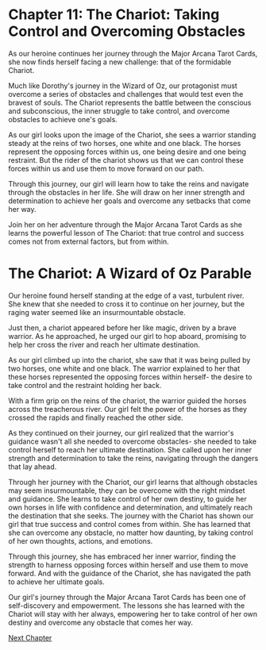 # Chapter 11: The Chariot: Taking Control and Overcoming Obstacles

As our heroine continues her journey through the Major Arcana Tarot Cards, she now finds herself facing a new challenge: that of the formidable Chariot.

Much like Dorothy's journey in the Wizard of Oz, our protagonist must overcome a series of obstacles and challenges that would test even the bravest of souls. The Chariot represents the battle between the conscious and subconscious, the inner struggle to take control, and overcome obstacles to achieve one's goals.

As our girl looks upon the image of the Chariot, she sees a warrior standing steady at the reins of two horses, one white and one black. The horses represent the opposing forces within us, one being desire and one being restraint. But the rider of the chariot shows us that we can control these forces within us and use them to move forward on our path.

Through this journey, our girl will learn how to take the reins and navigate through the obstacles in her life. She will draw on her inner strength and determination to achieve her goals and overcome any setbacks that come her way.

Join her on her adventure through the Major Arcana Tarot Cards as she learns the powerful lesson of The Chariot: that true control and success comes not from external factors, but from within.
# The Chariot: A Wizard of Oz Parable

Our heroine found herself standing at the edge of a vast, turbulent river. She knew that she needed to cross it to continue on her journey, but the raging water seemed like an insurmountable obstacle. 

Just then, a chariot appeared before her like magic, driven by a brave warrior. As he approached, he urged our girl to hop aboard, promising to help her cross the river and reach her ultimate destination.

As our girl climbed up into the chariot, she saw that it was being pulled by two horses, one white and one black. The warrior explained to her that these horses represented the opposing forces within herself- the desire to take control and the restraint holding her back.

With a firm grip on the reins of the chariot, the warrior guided the horses across the treacherous river. Our girl felt the power of the horses as they crossed the rapids and finally reached the other side.

As they continued on their journey, our girl realized that the warrior's guidance wasn't all she needed to overcome obstacles- she needed to take control herself to reach her ultimate destination. She called upon her inner strength and determination to take the reins, navigating through the dangers that lay ahead.

Through her journey with the Chariot, our girl learns that although obstacles may seem insurmountable, they can be overcome with the right mindset and guidance. She learns to take control of her own destiny, to guide her own horses in life with confidence and determination, and ultimately reach the destination that she seeks.
The journey with the Chariot has shown our girl that true success and control comes from within. She has learned that she can overcome any obstacle, no matter how daunting, by taking control of her own thoughts, actions, and emotions. 

Through this journey, she has embraced her inner warrior, finding the strength to harness opposing forces within herself and use them to move forward. And with the guidance of the Chariot, she has navigated the path to achieve her ultimate goals.

Our girl's journey through the Major Arcana Tarot Cards has been one of self-discovery and empowerment. The lessons she has learned with the Chariot will stay with her always, empowering her to take control of her own destiny and overcome any obstacle that comes her way.


[Next Chapter](12_Chapter12.md)